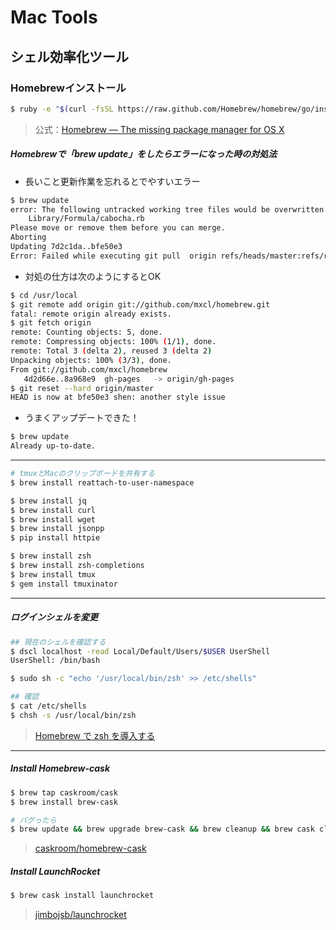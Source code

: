 # Mac Tools

## シェル効率化ツール
### Homebrewインストール

```sh
$ ruby -e "$(curl -fsSL https://raw.github.com/Homebrew/homebrew/go/install)"
```
> 公式：[Homebrew — The missing package manager for OS X](http://brew.sh/)

##### Homebrewで「brew update」をしたらエラーになった時の対処法

* 長いこと更新作業を忘れるとでやすいエラー

```sh
$ brew update
error: The following untracked working tree files would be overwritten by merge:
	Library/Formula/cabocha.rb
Please move or remove them before you can merge.
Aborting
Updating 7d2c1da..bfe50e3
Error: Failed while executing git pull  origin refs/heads/master:refs/remotes/origin/master
```

* 対処の仕方は次のようにするとOK

```sh
$ cd /usr/local
$ git remote add origin git://github.com/mxcl/homebrew.git
fatal: remote origin already exists.
$ git fetch origin
remote: Counting objects: 5, done.
remote: Compressing objects: 100% (1/1), done.
remote: Total 3 (delta 2), reused 3 (delta 2)
Unpacking objects: 100% (3/3), done.
From git://github.com/mxcl/homebrew
   4d2d66e..8a968e9  gh-pages   -> origin/gh-pages
$ git reset --hard origin/master
HEAD is now at bfe50e3 shen: another style issue
```

* うまくアップデートできた！

```sh
$ brew update
Already up-to-date.
```


_ _ _

```sh
# tmuxとMacのクリップボードを共有する
$ brew install reattach-to-user-namespace

$ brew install jq
$ brew install curl
$ brew install wget
$ brew install jsonpp
$ pip install httpie

$ brew install zsh
$ brew install zsh-completions
$ brew install tmux
$ gem install tmuxinator
```


_ _ _

##### ログインシェルを変更
```sh
## 現在のシェルを確認する
$ dscl localhost -read Local/Default/Users/$USER UserShell
UserShell: /bin/bash
```
```sh
$ sudo sh -c "echo '/usr/local/bin/zsh' >> /etc/shells"

## 確認
$ cat /etc/shells
$ chsh -s /usr/local/bin/zsh
```
> [Homebrew で zsh を導入する](http://www.d-wood.com/blog/2014/03/14_5816.html)

_ _ _

##### Install Homebrew-cask
```sh
$ brew tap caskroom/cask
$ brew install brew-cask

# バグったら
$ brew update && brew upgrade brew-cask && brew cleanup && brew cask cleanup
```
> [caskroom/homebrew-cask](https://github.com/caskroom/homebrew-cask)


##### Install LaunchRocket
```sh
$ brew cask install launchrocket
```
> [jimbojsb/launchrocket](https://github.com/jimbojsb/launchrocket)

